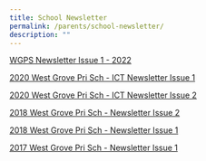 ```yaml
---
title: School Newsletter
permalink: /parents/school-newsletter/
description: ""
---
```

[WGPS Newsletter Issue 1 - 2022](/files/WGPS%20Newsletter%20Issue%201%202022-compressed.pdf)


[2020 West Grove Pri Sch - ICT Newsletter Issue 1](/files/ICT%20Newsletter%20(Issue%201).pdf)

[2020 West Grove Pri Sch - ICT Newsletter Issue 2](/files/ICT%20Newsletter%20(Issue%202).pdf)

[2018 West Grove Pri Sch - Newsletter Issue 2](/files/WESTGROVE%20NEWSLETTER%20SEM%202%202018.pdf)

[2018 West Grove Pri Sch - Newsletter Issue 1](/files/WESTGROVE%20NEWSLETTER%20SEM%201%202018.pdf)

[2017 West Grove Pri Sch - Newsletter Issue 1](/files/2017%20West%20Grove%20Pri%20Sch%20-%20Newsletter%20Issue%201.pdf)